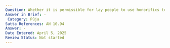 ```yaml
---
Question: Whether it is permissible for lay people to use honorifics to refer to members of other sects?
Answer in Brief: -
 Category: Pūja
Sutta References: AN 10.94
Answer: -
Date Entered: April 5, 2025
Review Status: Not started
---
```

